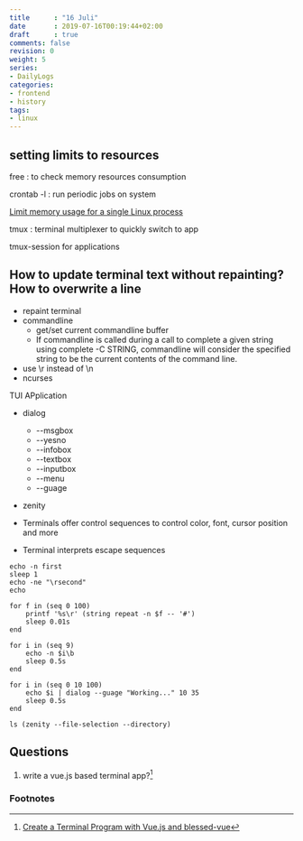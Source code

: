 ```yaml
---
title      : "16 Juli"
date       : 2019-07-16T00:19:44+02:00
draft      : true
comments: false
revision: 0
weight: 5
series:
- DailyLogs
categories:
- frontend
- history
tags:
- linux
---
```


## setting limits to resources

free
: to check memory resources consumption

crontab -l
: run periodic jobs on system

[Limit memory usage for a single Linux process](https://unix.stackexchange.com/questions/44985/limit-memory-usage-for-a-single-linux-process)

tmux
: terminal multiplexer to quickly switch to app

tmux-session for applications

## How to update terminal text without repainting? How to overwrite a line

* repaint terminal
* commandline
  * get/set current commandline buffer
  * If commandline is called during a call to complete a given string using complete -C STRING, commandline will consider the specified string to be the current contents of the command line.
* use \r instead of \n
* ncurses

TUI APplication

* dialog
  * --msgbox
  * --yesno
  * --infobox
  * --textbox
  * --inputbox
  * --menu
  * --guage
* zenity

* Terminals offer control sequences to control color, font, cursor position and more
* Terminal interprets escape sequences 

```
echo -n first 
sleep 1 
echo -ne "\rsecond"
echo

for f in (seq 0 100)
    printf '%s\r' (string repeat -n $f -- '#')
    sleep 0.01s
end

for i in (seq 9)
    echo -n $i\b
    sleep 0.5s
end

for i in (seq 0 10 100)
    echo $i | dialog --guage "Working..." 10 35
    sleep 0.5s
end

ls (zenity --file-selection --directory)
```

## Questions

1. write a vue.js based terminal app?[^1]

### Footnotes

[^1]: [Create a Terminal Program with Vue.js and blessed-vue](https://alligator.io/vuejs/blessed-vue-terminal/)
[^2]: 
